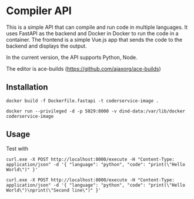 # Compiler API
This is a simple API that can compile and run code in multiple languages. It uses FastAPI as the backend and Docker in Docker to run the code in a container. The frontend is a simple Vue.js app that sends the code to the backend and displays the output.

In the current version, the API supports Python, Node.

The editor is ace-builds (https://github.com/ajaxorg/ace-builds)

## Installation
```
docker build -f Dockerfile.fastapi -t coderservice-image .

docker run --privileged -d -p 5029:8000 -v dind-data:/var/lib/docker coderservice-image

```

## Usage
Test with 
```
curl.exe -X POST http://localhost:8000/execute -H "Content-Type: application/json" -d '{ "language": "python", "code": "print(\"Hello World\")" }'
```
```
curl.exe -X POST http://localhost:8000/execute -H "Content-Type: application/json" -d '{ "language": "python", "code": "print(\"Hello World\")\nprint(\"Second line\")" }'
```

